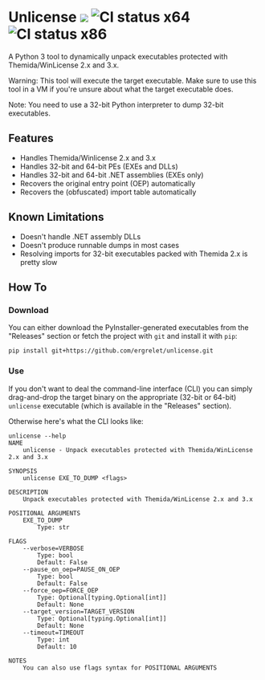 # Unlicense [![](https://img.shields.io/badge/python-3.9+-blue.svg)](https://www.python.org/downloads/) ![CI status x64](https://github.com/ergrelet/unlicense/actions/workflows/py310-win64-ci.yml/badge.svg?branch=main) ![CI status x86](https://github.com/ergrelet/unlicense/actions/workflows/py310-win32-ci.yml/badge.svg?branch=main)

A Python 3 tool to dynamically unpack executables protected with
Themida/WinLicense 2.x and 3.x.

Warning: This tool will execute the target executable. Make sure to use this
tool in a VM if you're unsure about what the target executable does.

Note: You need to use a 32-bit Python interpreter to dump 32-bit executables.

## Features

* Handles Themida/Winlicense 2.x and 3.x
* Handles 32-bit and 64-bit PEs (EXEs and DLLs)
* Handles 32-bit and 64-bit .NET assemblies (EXEs only)
* Recovers the original entry point (OEP) automatically
* Recovers the (obfuscated) import table automatically

## Known Limitations

* Doesn't handle .NET assembly DLLs
* Doesn't produce runnable dumps in most cases
* Resolving imports for 32-bit executables packed with Themida 2.x is pretty slow

## How To

### Download

You can either download the PyInstaller-generated executables from the "Releases"
section or fetch the project with `git` and install it with `pip`:
```
pip install git+https://github.com/ergrelet/unlicense.git
```

### Use

If you don't want to deal the command-line interface (CLI) you can simply
drag-and-drop the target binary on the appropriate (32-bit or 64-bit) `unlicense`
executable (which is available in the "Releases" section).

Otherwise here's what the CLI looks like:
```
unlicense --help
NAME
    unlicense - Unpack executables protected with Themida/WinLicense 2.x and 3.x

SYNOPSIS
    unlicense EXE_TO_DUMP <flags>

DESCRIPTION
    Unpack executables protected with Themida/WinLicense 2.x and 3.x

POSITIONAL ARGUMENTS
    EXE_TO_DUMP
        Type: str

FLAGS
    --verbose=VERBOSE
        Type: bool
        Default: False
    --pause_on_oep=PAUSE_ON_OEP
        Type: bool
        Default: False
    --force_oep=FORCE_OEP
        Type: Optional[typing.Optional[int]]
        Default: None
    --target_version=TARGET_VERSION
        Type: Optional[typing.Optional[int]]
        Default: None
    --timeout=TIMEOUT
        Type: int
        Default: 10

NOTES
    You can also use flags syntax for POSITIONAL ARGUMENTS
```
